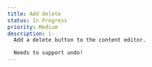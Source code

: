 ```yaml
---
title: Add delete
status: In Progress
priority: Medium
description: |-
  Add a delete button to the content editor.

  Needs to support undo!
---
```

